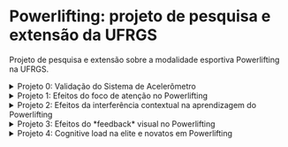 # Powerlifting: projeto de pesquisa e extensão da UFRGS
Projeto de pesquisa e extensão sobre a modalidade esportiva Powerlifting na UFRGS.

<details>
  <summary>Projeto 0: Validação do Sistema de Acelerômetro</summary>
 Objetivo
  
  - Item 1
  - Item 2
  - Item 3
</details>

<details>
  <summary>Projeto 1: Efeitos do foco de atenção no Powerlifting</summary>
 Objetivo
  
  - Item 1
  - Item 2
  - Item 3
</details>

<details>
  <summary>Projeto 2: Efeitos da interferência contextual na aprendizagem do Powerlifting</summary>
 Objetivo
  
  - Item 1
  - Item 2
  - Item 3
</details>

<details>
  <summary>Projeto 3: Efeitos do *feedback* visual no Powerlifting</summary>
 Objetivo
  
  - Item 1
  - Item 2
  - Item 3
</details>


<details>
  <summary>Projeto 4: Cognitive load na elite e novatos em Powerlifting</summary>
 Objetivo
  
  - Item 1
  - Item 2
  - Item 3
</details>
